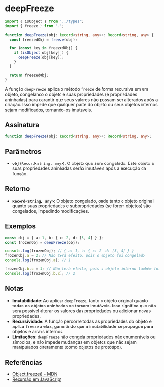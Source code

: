 # deepFreeze

```typescript
import { isObject } from "../types";
import { freeze } from ".";

function deepFreeze(obj: Record<string, any>): Record<string, any> {
  const freezedObj = freeze(obj);

  for (const key in freezedObj) {
    if (isObject(obj[key])) {
      deepFreeze(obj[key]);
    }
  }

  return freezedObj;
}
```

A função `deepFreeze` aplica o método `freeze` de forma recursiva em um objeto, congelando o objeto e suas propriedades (e propriedades aninhadas) para garantir que seus valores não possam ser alterados após a criação. Isso impede que qualquer parte do objeto ou seus objetos internos sejam modificados, tornando-os imutáveis.

## Assinatura

```typescript
function deepFreeze(obj: Record<string, any>): Record<string, any>;
```

## Parâmetros

- **`obj`** (`Record<string, any>`): O objeto que será congelado. Este objeto e suas propriedades aninhadas serão imutáveis após a execução da função.

## Retorno

- **`Record<string, any>`**: O objeto congelado, onde tanto o objeto original quanto suas propriedades e subpropriedades (se forem objetos) são congelados, impedindo modificações.

## Exemplos

```typescript
const obj = { a: 1, b: { c: 2, d: [3, 4] } };
const frozenObj = deepFreeze(obj);

console.log(frozenObj); // { a: 1, b: { c: 2, d: [3, 4] } }
frozenObj.a = 2; // Não terá efeito, pois o objeto foi congelado
console.log(frozenObj.a); // 1

frozenObj.b.c = 3; // Não terá efeito, pois o objeto interno também foi congelado
console.log(frozenObj.b.c); // 2
```

## Notas

- **Imutabilidade**: Ao aplicar `deepFreeze`, tanto o objeto original quanto todos os objetos aninhados se tornam imutáveis. Isso significa que não será possível alterar os valores das propriedades ou adicionar novas propriedades.
- **Recursividade**: A função percorre todas as propriedades do objeto e aplica `freeze` a elas, garantindo que a imutabilidade se propague para objetos e arrays internos.
- **Limitações**: `deepFreeze` não congela propriedades não enumeráveis ou símbolos, e não impede mudanças em objetos que não sejam manipulados diretamente (como objetos de protótipo).

## Referências

- [Object.freeze() - MDN](https://developer.mozilla.org/en-US/docs/Web/JavaScript/Reference/Global_Objects/Object/freeze)
- [Recursão em JavaScript](https://developer.mozilla.org/en-US/docs/Web/JavaScript/Guide/Functions#recursion)
